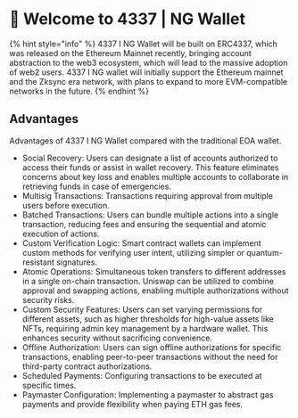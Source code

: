 # 👋 Welcome to 4337 | NG Wallet



{% hint style="info" %}
4337 I NG Wallet will be built on ERC4337, which was released on the Ethereum Mainnet recently, bringing account abstraction to the web3 ecosystem, which will lead to the massive adoption of web2 users. 4337 I NG wallet will initially support the Ethereum mainnet and the Zksync era network, with plans to expand to more EVM-compatible networks in the future.
{% endhint %}

## Advantages

Advantages of 4337 I NG Wallet compared with the traditional EOA wallet.

* Social Recovery: Users can designate a list of accounts authorized to access their funds or assist in wallet recovery. This feature eliminates concerns about key loss and enables multiple accounts to collaborate in retrieving funds in case of emergencies.
* Multisig Transactions: Transactions requiring approval from multiple users before execution.
* Batched Transactions: Users can bundle multiple actions into a single transaction, reducing fees and ensuring the sequential and atomic execution of actions.
* Custom Verification Logic: Smart contract wallets can implement custom methods for verifying user intent, utilizing simpler or quantum-resistant signatures.
* Atomic Operations: Simultaneous token transfers to different addresses in a single on-chain transaction. Uniswap can be utilized to combine approval and swapping actions, enabling multiple authorizations without security risks.
* Custom Security Features: Users can set varying permissions for different assets, such as higher thresholds for high-value assets like NFTs, requiring admin key management by a hardware wallet. This enhances security without sacrificing convenience.
* Offline Authorization: Users can sign offline authorizations for specific transactions, enabling peer-to-peer transactions without the need for third-party contract authorizations.
* Scheduled Payments: Configuring transactions to be executed at specific times.
* Paymaster Configuration: Implementing a paymaster to abstract gas payments and provide flexibility when paying ETH gas fees.

